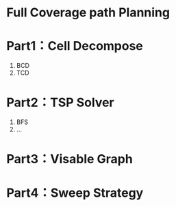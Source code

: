 Full Coverage path Planning
===
# Part1：Cell Decompose
1. BCD
2. TCD
# Part2：TSP Solver
1. BFS
2. ...
# Part3：Visable Graph

# Part4：Sweep Strategy
